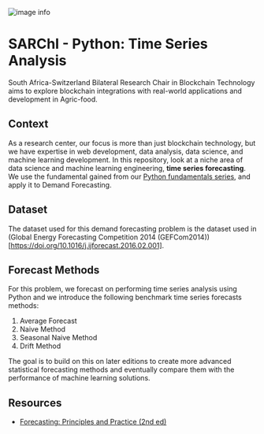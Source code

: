 ![image info](https://blockchain.uj.ac.za/static/images/main-logo.png)

# SARChI - Python: Time Series Analysis
South Africa-Switzerland Bilateral Research Chair in Blockchain Technology aims to explore blockchain integrations with real-world applications and development in Agric-food.

## Context
As a research center, our focus is more than just blockchain technology, but we have expertise in web development, data analysis, data science, and machine learning development. In this repository, look at a niche area of data science and machine learning engineering, **time series forecasting**. We use the fundamental gained from our [Python fundamentals series](https://www.youtube.com/watch?v=s_gQrQhKkBE&list=PLYAUzWboAWPh0Tbm1MTYiPtF3QVm1ePlW), and apply it to Demand Forecasting. 

## Dataset
The dataset used for this demand forecasting problem is the dataset used in (Global Energy Forecasting Competition 2014 (GEFCom2014))[https://doi.org/10.1016/j.ijforecast.2016.02.001]. 

## Forecast Methods
For this problem, we forecast on performing time series analysis using Python and we introduce the following benchmark time series forecasts methods:
1. Average Forecast
2. Naive Method
3. Seasonal Naive Method
4. Drift Method

The goal is to build on this on later editions to create more advanced statistical forecasting methods and eventually compare them with the performance of machine learning solutions. 

## Resources
- [Forecasting: Principles and Practice (2nd ed)](https://otexts.com/fpp2/)
